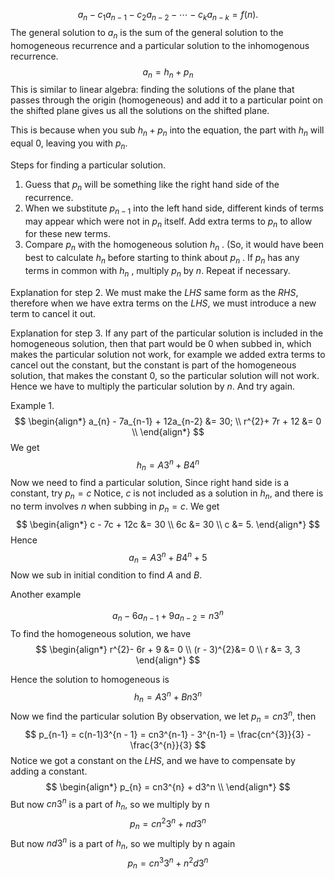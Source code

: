 $$
a_n-c_1a_{n-1}-c_2a_{n-2}-\cdots-c_ka_{n-k}=f(n) .
$$
The general solution to $a_n$ is the sum of the general solution to the homogeneous recurrence and a particular solution to the inhomogenous recurrence. 
$$
a_{n}= h_{n}+ p_n
$$
This is similar to linear algebra: finding the solutions of the plane that passes through the origin (homogeneous) and add it to a particular point on the shifted plane gives us all the solutions on the shifted plane. 

This is because when you sub $h_{n}+ p_n$ into the equation,  the part with $h_n$  will equal 0, leaving you with $p_n.$

Steps for finding a particular solution. 
1. Guess that $p_n$ will be something like the right hand side of the recurrence.
2. When we substitute $p_{n−1}$ into the left hand side, different kinds of terms may appear
which were not in $p_n$ itself. Add extra terms to $p_n$ to allow for these new terms.
3. Compare $p_n$ with the homogeneous solution $h_n$ . (So, it would have been best to calculate
$h_n$ before starting to think about $p_n$ . If $p_n$ has any terms in common with $h_n$ , multiply
$p_n$ by $n$. Repeat if necessary.

Explanation for step 2. 
We must make the $LHS$ same form as the $RHS$, therefore when we have extra terms on the $LHS$, we must introduce a new term to cancel it out. 

Explanation for step 3. 
If any part of the particular solution is included in the homogeneous solution, then that part would be 0 when subbed in, which makes the particular solution not work, for example we added extra terms to cancel out the constant, but the constant is part of the homogeneous solution, that makes the constant 0, so the particular solution will not work. Hence we have to multiply the particular solution by $n$. And try again.


Example 1. 
$$
\begin{align*}
a_{n} - 7a_{n-1} + 12a_{n-2} &= 30; \\
r^{2}+ 7r + 12 &= 0 \\
\end{align*}
$$
We get 
$$
h_{n} = A3^{n}+ B4^n
$$
Now we need to find a particular solution, Since right hand side is a constant, try $p_{n} = c$
Notice, $c$ is not included as a solution in $h_n$, and there is no term involves $n$ when subbing in $p_{n}= c$. 
We get 
$$
\begin{align*}
c - 7c + 12c &= 30 \\
6c &= 30 \\
c &= 5.
\end{align*}
$$
Hence 
$$
a_{n}=  A3^{n}+ B4^{n} + 5 
$$
Now we sub in initial condition to find $A$ and $B$.

Another example

$$
a_{n} - 6a_{n-1} + 9a_{n-2} = n3^n
$$
To find the homogeneous solution, we have
$$
\begin{align*}
r^{2}- 6r + 9 &= 0 \\
(r - 3)^{2}&= 0 \\
r &= 3, 3 
\end{align*}
$$

Hence the solution to homogeneous is 
$$
h_{n}= A3^{n}+ Bn3^n
$$
Now we find the  particular solution
By observation, we let $p_{n}= cn3^n$, then 
$$
p_{n-1} = c(n-1)3^{n - 1} = cn3^{n-1} - 3^{n-1} = \frac{cn^{3}}{3} - \frac{3^{n}}{3}
$$
Notice we got a constant on the $LHS$, and we have to compensate by adding a constant.
$$
\begin{align*}
p_{n} = cn3^{n} + d3^n \\
\end{align*}
$$
But now $cn3^{n}$ is a part of $h_n$, so we multiply by n
$$
p_{n}= cn^{2}3^{n}+ nd3^n
$$
But now $nd3^{n}$ is a part of $h_n$, so we multiply by n again
$$
p_{n}= cn^{3}3^{n}+ n^2d3^n
$$










